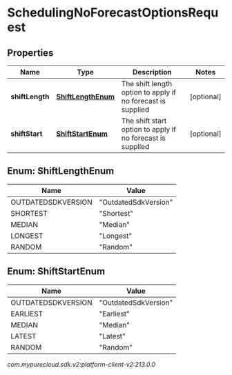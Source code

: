 # SchedulingNoForecastOptionsRequest


## Properties

| Name | Type | Description | Notes |
| ------------ | ------------- | ------------- | ------------- |
| **shiftLength** | [**ShiftLengthEnum**](#Enum--ShiftLengthEnum) | The shift length option to apply if no forecast is supplied |  [optional] |
| **shiftStart** | [**ShiftStartEnum**](#Enum--ShiftStartEnum) | The shift start option to apply if no forecast is supplied |  [optional] |


## Enum: ShiftLengthEnum

| Name | Value |
| ---- | ----- |
| OUTDATEDSDKVERSION | &quot;OutdatedSdkVersion&quot; | 
| SHORTEST | &quot;Shortest&quot; | 
| MEDIAN | &quot;Median&quot; | 
| LONGEST | &quot;Longest&quot; | 
| RANDOM | &quot;Random&quot; | 


## Enum: ShiftStartEnum

| Name | Value |
| ---- | ----- |
| OUTDATEDSDKVERSION | &quot;OutdatedSdkVersion&quot; | 
| EARLIEST | &quot;Earliest&quot; | 
| MEDIAN | &quot;Median&quot; | 
| LATEST | &quot;Latest&quot; | 
| RANDOM | &quot;Random&quot; | 




_com.mypurecloud.sdk.v2:platform-client-v2:213.0.0_
